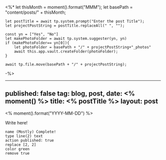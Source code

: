 
<%* 
	let thisMonth = moment().format("MMM");
	let basePath = "content/posts/" + thisMonth;
	
	let postTitle = await tp.system.prompt("Enter the post Title");
	let projectPostString = postTitle.replaceAll(" ", "");
	
	const yn = ["Yes", "No"]
	let makePhotoFolder = await tp.system.suggester(yn, yn)
	if (makePhotoFolder== yn[0]){
		let photoFolder = basePath + "/" + projectPostString+"_photos"
		await this.app.vault.createFolder(photoFolder);
	}

	await tp.file.move(basePath + "/" + projectPostString);

-%>

---
published: false
tag:  blog, post, 
date: <% moment() %>
title: <% postTitle %>
layout: post
---


<% moment().format("YYYY-MM-DD") %>


Write here!


```button
name (Mostly) Complete!
type line(2) text
action published: true
replace [2, 2]
color green
remove true
```
